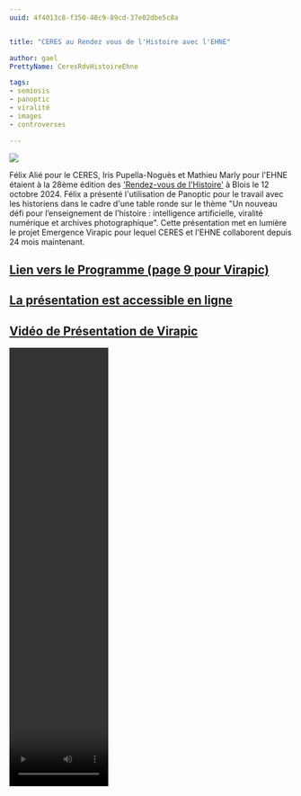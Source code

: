 ```yaml
---
uuid: 4f4013c8-f350-48c9-89cd-37e02dbe5c8a


title: "CERES au Rendez vous de l'Histoire avec l'EHNE"

author: gael
PrettyName: CeresRdvHistoireEhne 

tags:
- semiosis
- panoptic
- viralité
- images
- controverses

---
```


![](Blois.webp)

Félix Alié pour le CERES, Iris Pupella-Noguès et Mathieu Marly pour l'EHNE étaient à la 28ème édition des ['Rendez-vous de l'Histoire'](https://rdv-histoire.com/) à Blois le 12 octobre 2024.
Félix a présenté l'utilisation de Panoptic pour le travail avec les historiens dans le cadre d'une table ronde sur le thème "Un nouveau défi pour l’enseignement de l’histoire : intelligence artificielle, viralité numérique et archives photographique". Cette présentation met en lumière le projet Emergence Virapic pour lequel CERES et l'EHNE collaborent depuis 24 mois maintenant.


## [Lien vers le Programme (page 9 pour Virapic)](https://rdv-histoire.com/sites/rdvhistoire/files/2024-10/Prog_chrono.pdf)

## [La présentation est accessible en ligne](Blois_sans_soif.pdf)
<iframe src="https://ceres.sorbonne-universite.fr/693705a33b04fafa49e1dbc38618cbf7/Blois_sans_soif.pdf" type="application/pdf" width="100%" height="500px" style="display: none;">
    <p>Vous pouvez <a href="Blois_sans_soif.pdf">télécharger le PDF</a>.</p>
</iframe>

## [Vidéo de Présentation de Virapic](https://dropsu.sorbonne-universite.fr/s/9xxHWPPqNk9GXHc)
<video width="35%" height="20%" controls>
     <source src="https://dropsu.sorbonne-universite.fr/s/9xxHWPPqNk9GXHc/download/VIRAPIC%20V6_1.mp4" type="video/mp4">
      Votre navigateur ne supporte pas les vidéos HTML5, vous pouvez cependant télécharger la vidéo à partir du lien suivant: [Télécharger la vidéo](https://dropsu.sorbonne-universite.fr/s/9xxHWPPqNk9GXHc/download/VIRAPIC%20V6_1.mp4)
</video>
